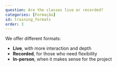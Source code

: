 ```yaml
---
question: Are the classes live or recorded?
categories: [Formação]
id: training_formats
order: 3
---
```


We offer different formats:
- **Live**, with more interaction and depth
- **Recorded**, for those who need flexibility
- **In-person**, when it makes sense for the project